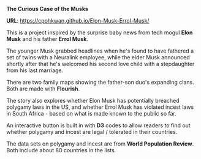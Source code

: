 **The Curious Case of the Musks**

**URL**: https://cpohkwan.github.io/Elon-Musk-Errol-Musk/

This is a project inspired by the surprise baby news from tech mogul **Elon Musk** and his father **Errol Musk**.

The younger Musk grabbed headlines when he's found to have fathered a set of twins with a Neuralink employee, while the elder Musk announced shortly after that he's welcomed his second love child with a stepdaughter from his last marriage.

There are two family maps showing the father-son duo's expanding clans. Both are made with **Flourish**.

The story also explores whether Elon Musk has potentially breached polygamy laws in the US, and whether Errol Musk has violated incest laws in South Africa - based on what is made known to the public so far.

An interactive button is built in with **D3** codes to allow readers to find out whether polygamy and incest are legal / tolerated in their countries.

The data sets on polygamy and incest are from **World Population Review**. Both include about 80 countries in the lists.
